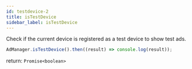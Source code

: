 ```yaml
---
id: testdevice-2
title: isTestDevice
sidebar_label: isTestDevice
---
```


Check if the current device is registered as a test device to show test ads.

```js
AdManager.isTestDevice().then((result) => console.log(result));
```

return: `Promise<boolean>`
